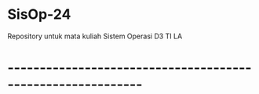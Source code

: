 # SisOp-24
Repository untuk mata kuliah Sistem Operasi D3 TI LA
# -----------------------------------------------------------
